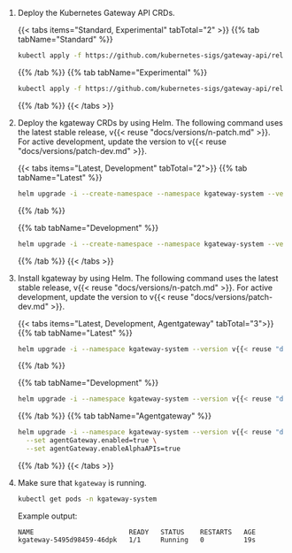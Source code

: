 1. Deploy the Kubernetes Gateway API CRDs.

   {{< tabs items="Standard, Experimental" tabTotal="2" >}}
   {{% tab tabName="Standard" %}}
   ```sh
   kubectl apply -f https://github.com/kubernetes-sigs/gateway-api/releases/download/v{{< reuse "docs/versions/k8s-gw-version.md" >}}/standard-install.yaml
   ```
   {{% /tab %}}
   {{% tab tabName="Experimental" %}}
   ```sh
   kubectl apply -f https://github.com/kubernetes-sigs/gateway-api/releases/download/v{{< reuse "docs/versions/k8s-gw-version.md" >}}/experimental-install.yaml
   ```  
   {{% /tab %}}
   {{< /tabs >}}

2. Deploy the kgateway CRDs by using Helm. The following command uses the latest stable release, v{{< reuse "docs/versions/n-patch.md" >}}. For active development, update the version to v{{< reuse "docs/versions/patch-dev.md" >}}.

   {{< tabs items="Latest, Development" tabTotal="2">}}
   {{% tab tabName="Latest" %}}
   ```sh
   helm upgrade -i --create-namespace --namespace kgateway-system --version v{{< reuse "docs/versions/n-patch.md" >}} kgateway-crds oci://cr.kgateway.dev/kgateway-dev/charts/kgateway-crds
   ```
   {{% /tab %}}

   {{% tab tabName="Development" %}}
   ```sh
   helm upgrade -i --create-namespace --namespace kgateway-system --version v{{< reuse "docs/versions/patch-dev.md" >}} kgateway-crds oci://cr.kgateway.dev/kgateway-dev/charts/kgateway-crds
   ```
   {{% /tab %}}
   {{< /tabs >}}
3. Install kgateway by using Helm. The following command uses the latest stable release, v{{< reuse "docs/versions/n-patch.md" >}}. For active development, update the version to v{{< reuse "docs/versions/patch-dev.md" >}}.

   {{< tabs items="Latest, Development, Agentgateway" tabTotal="3">}}
   {{% tab tabName="Latest" %}}
   ```sh
   helm upgrade -i --namespace kgateway-system --version v{{< reuse "docs/versions/n-patch.md" >}} kgateway oci://cr.kgateway.dev/kgateway-dev/charts/kgateway
   ```
   {{% /tab %}}

   {{% tab tabName="Development" %}}
   ```sh
   helm upgrade -i --namespace kgateway-system --version v{{< reuse "docs/versions/patch-dev.md" >}} kgateway oci://cr.kgateway.dev/kgateway-dev/charts/kgateway
   ```
   {{% /tab %}}
   {{% tab tabName="Agentgateway" %}}
   ```sh
   helm upgrade -i --namespace kgateway-system --version v{{< reuse "docs/versions/patch-dev.md" >}} kgateway oci://cr.kgateway.dev/kgateway-dev/charts/kgateway \
     --set agentGateway.enabled=true \
     --set agentGateway.enableAlphaAPIs=true
   ```
   {{% /tab %}}
   {{< /tabs >}}

4. Make sure that `kgateway` is running.

   ```sh
   kubectl get pods -n kgateway-system
   ```

   Example output:

   ```console
   NAME                        READY   STATUS    RESTARTS   AGE
   kgateway-5495d98459-46dpk   1/1     Running   0          19s
   ```